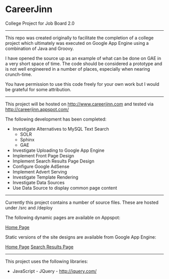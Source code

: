 CareerJinn
==========

College Project for Job Board 2.0

----

This repo was created originally to facilitate the completion of a college project which ultimately was executed on Google App Engine using a combination of Java and Groovy.

I have opened the source up as an example of what can be done on GAE in a very short space of time.  The code should be considered a prototype and is not well engineered in a number of places, especially when nearing crunch-time.

You have permission to use this code freely for your own work but I would be grateful for some attribution.

----

This project will be hosted on <a href="http://www.careerjinn.com">http://www.careerjinn.com</a> and tested via <a href="http://careerjinn.appspot.com/">http://careerjinn.appspot.com/</a>

The following development has been completed:

- Investigate Alternatives to MySQL Text Search
    - SOLR
    - Sphinx
    - GAE
- Investigate Uploading to Google App Engine
- Implement Front Page Design
- Implement Search Results Page Design
- Configure Google AdSense
- Implement Advert Serving
- Investigate Template Rendering
- Investigate Data Sources
- Use Data Source to display common page content

----

Currently this project contains a number of source files.  These are hosted under /src and /deploy

The following dynamic pages are available on Appspot:

<a href="http://careerjinn.appspot.com/">Home Page</a>

Static versions of the site designs are available from Google App Engine:

<a href="http://careerjinn.appspot.com/home.html">Home Page</a>
<a href="http://careerjinn.appspot.com/search.html">Search Results Page</a>

----

This project uses the following libraries:

- JavaScript - JQuery - http://jquery.com/
